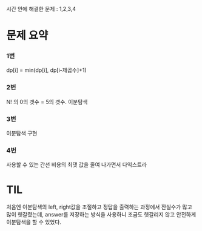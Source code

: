 시간 안에 해결한 문제 : 1,2,3,4

# 문제 요약

### 1번

dp[i] = min(dp[i], dp[i-제곱수]+1)

### 2번

N! 의 0의 갯수 = 5의 갯수.
이분탐색

### 3번

이분탐색 구현

### 4번

사용할 수 있는 간선 비용의 최댓 값을 줄여 나가면서
다익스트라

# TIL

처음엔 이분탐색의 left, right값을 조절하고 정답을 출력하는 과정에서 잔실수가 많고 많이 헷갈렸는데, answer를 저장하는 방식을 사용하니 조금도 헷갈리지 않고 안전하게 이분탐색을 할 수 있었다.



